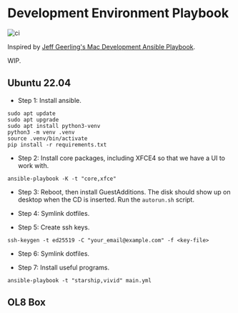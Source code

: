 # Development Environment Playbook

![ci](https://github.com/nathan-wien/dev-env-playbook/actions/workflows/ci.yml/badge.svg)

Inspired by [Jeff Geerling's Mac Development Ansible Playbook](https://github.com/geerlingguy/mac-dev-playbook).

WIP.

## Ubuntu 22.04

* Step 1: Install ansible.

```
sudo apt update
sudo apt upgrade
sudo apt install python3-venv
python3 -m venv .venv
source .venv/bin/activate
pip install -r requirements.txt
```

* Step 2: Install core packages, including XFCE4 so that we have a UI to work with.

```
ansible-playbook -K -t "core,xfce"
```

* Step 3: Reboot, then install GuestAdditions. The disk should show up on desktop when the CD is inserted. Run the `autorun.sh` script.

* Step 4: Symlink dotfiles.

* Step 5: Create ssh keys.

```
ssh-keygen -t ed25519 -C "your_email@example.com" -f <key-file>
```

* Step 6: Symlink dotfiles.

* Step 7: Install useful programs.

```
ansible-playbook -t "starship,vivid" main.yml
```

## OL8 Box
